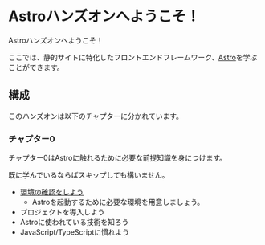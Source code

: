 # Astroハンズオンへようこそ！

Astroハンズオンへようこそ！

ここでは、静的サイトに特化したフロントエンドフレームワーク、[Astro](https://astro.build)を学ぶことができます。

## 構成

このハンズオンは以下のチャプターに分かれています。

### チャプター0

チャプター0はAstroに触れるために必要な前提知識を身につけます。

既に学んでいるならばスキップしても構いません。

- [環境の確認をしよう](/docs/ch0/1_env.md)
  - Astroを起動するために必要な環境を用意しましょう。
- プロジェクトを導入しよう
- Astroに使われている技術を知ろう
- JavaScript/TypeScriptに慣れよう